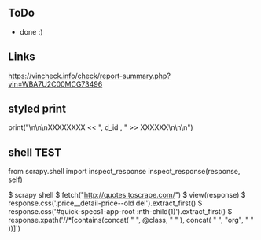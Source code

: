 ## ToDo 
* done :)

## Links
https://vincheck.info/check/report-summary.php?vin=WBA7U2C00MCG73496

## styled print
print("\n\n\nXXXXXXXX << ", d_id , " >> XXXXXX\n\n\n")

## shell TEST
from scrapy.shell import inspect_response
inspect_response(response, self)

$ scrapy shell
$ fetch("http://quotes.toscrape.com/")
$ view(response)
$ response.css('.price__detail-price--old del').extract_first()
$ response.css('#quick-specs1-app-root :nth-child(1)').extract_first()
$ response.xpath('//*[contains(concat( " ", @class, " " ), concat( " ", "org", " " ))]')

## ################################################
